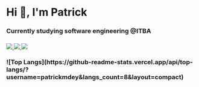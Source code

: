 <h1>Hi 👋, I'm Patrick</h1>
<h3>Currently studying software engineering @ITBA<h3>
<div >
    <a href="https://www.linkedin.com/in/patrickmdey/">
        <img src="https://img.shields.io/badge/-patrickmdey-blue?style=flat-square&logo=Linkedin&logoColor=white&link=https://www.linkedin.com/in/patrickmdey/"/>
    </a>
    <a href="https://github.com/patrickmdey">
        <img src="https://img.shields.io/badge/-patrickmdey-black?style=flat-square&logo=Github&logoColor=white"/>
    </a>
    <a href="mailto: patrickmdey@hotmail.com">
        <img src="https://img.shields.io/badge/-patrickmdey@hotmail.com-blue?style=flat-square&logo=Microsoft&logoColor=white"/>
    </a>
</div>
<br>
<!-- <p>
    <img src="https://github-readme-stats.vercel.app/api?username=patrickmdey" alt="My github stats"/>
</p> -->
![Top Langs](https://github-readme-stats.vercel.app/api/top-langs/?username=patrickmdey&langs_count=8&layout=compact)

<!-- <img align="center" height="170" src="https://github-readme-stats-sigma-five.vercel.app/api/top-langs/?username=patrickmdey&layout=compact&langs_count=16"/> -->
